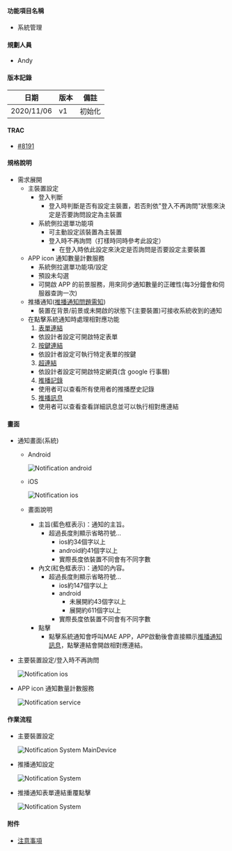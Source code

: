 #### <div id="notification">功能項目名稱</div>
  * 系統管理

#### <div id="user">規劃人員</div>
  * Andy

#### <div id="version">版本記錄</div>
  |日期|版本|備註|
  |---|---|---|
  |2020/11/06|v1|初始化|

#### <div id="trac">TRAC</div>
  * [#8191](http://trac.uneec.com/trac/neco/ticket/8191)

#### <div id="specification">規格說明</div>
  * 需求展開
    * 主裝置設定
      * 登入判斷
        * 登入時判斷是否有設定主裝置，若否則依"登入不再詢問"狀態來決定是否要詢問設定為主裝置
      * 系統側拉選單功能項
        * 可主動設定該裝置為主裝置
        * 登入時不再詢問（打樣時同時參考此設定）
          * 在登入時依此設定來決定是否詢問是否要設定主要裝置
          <!--* 在帳號未設定主裝置時才可設定，若已有設定主裝置時，此狀態不可改變-->
    * APP icon 通知數量計數服務
      * 系統側拉選單功能項/設定
      * 預設未勾選
      * 可開啟 APP 的前景服務，用來同步通知數量的正確性(每3分鐘會和伺服器查詢一次)
    * 推播通知([推播通知問題需知](device_setting.md))
      * 裝置在背景/前景或未開啟的狀態下(主要裝置)可接收系統收到的通知
    * 在點擊系統通知時處理相對應功能
      1. [表單連結](notification_formlink.md)
        * 依設計者設定可開啟特定表單
      2. [按鍵連結](notification_buttonlink.md)
        * 依設計者設定可執行特定表單的按鍵
      3. [超連結](notification_hyperlink.md)
        * 依設計者設定可開啟特定網頁(含 google 行事曆)
      4. [推播記錄](notification_record.md)
        * 使用者可以查看所有使用者的推播歷史記錄
      5. [推播訊息](notification_message.md)
        * 使用者可以查看查看詳細訊息並可以執行相對應連結

#### <div id="photo">畫面</div>
  * 通知畫面(系統)
    * Android

      ![Notification android](./image/notification_android.png)
    
    * iOS
    
      ![Notification ios](./image/notification_ios.png)

    * 畫面說明
      * 主旨(藍色框表示)：通知的主旨。
        * 超過長度則顯示省略符號...
          * ios約34個字以上
          * android約41個字以上
          * 實際長度依裝置不同會有不同字數
      * 內文(紅色框表示)：通知的內容。
        * 超過長度則顯示省略符號...
          * ios約147個字以上
          * android
            * 未展開約43個字以上
            * 展開約611個字以上
          * 實際長度依裝置不同會有不同字數
      * 點擊
        * 點擊系統通知會呼叫MAE APP，APP啟動後會直接顯示[推播通知訊息](notification_message.md)，點擊連結會開啟相對應連結。

  * 主要裝置設定/登入時不再詢問

    ![Notification ios](./image/notification_system_device.png)

  * APP icon 通知數量計數服務

    ![Notification service](./image/notification_system_setting.png)

#### <div id="workflow">作業流程</div>

  * 主要裝置設定
  
    ![Notification System MainDevice](./image/workflow_system_maindevice.png)

  * 推播通知設定
  
    ![Notification System](./image/workflow_system.png)

  * 推播通知表單連結重覆點擊
  
    ![Notification System](./image/workflow_system_formlink.png)

#### <div id="attachment">附件</div>
  * [注意事項](Warning.md)